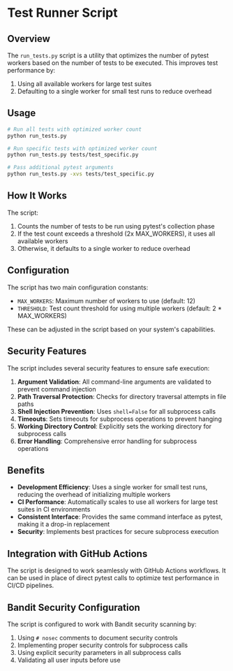 # Test Runner Script

## Overview

The `run_tests.py` script is a utility that optimizes the number of pytest workers based on the number of tests to be executed. This improves test performance by:

1. Using all available workers for large test suites
2. Defaulting to a single worker for small test runs to reduce overhead

## Usage

```bash
# Run all tests with optimized worker count
python run_tests.py

# Run specific tests with optimized worker count
python run_tests.py tests/test_specific.py

# Pass additional pytest arguments
python run_tests.py -xvs tests/test_specific.py
```

## How It Works

The script:

1. Counts the number of tests to be run using pytest's collection phase
2. If the test count exceeds a threshold (2x MAX_WORKERS), it uses all available workers
3. Otherwise, it defaults to a single worker to reduce overhead

## Configuration

The script has two main configuration constants:

- `MAX_WORKERS`: Maximum number of workers to use (default: 12)
- `THRESHOLD`: Test count threshold for using multiple workers (default: 2 * MAX_WORKERS)

These can be adjusted in the script based on your system's capabilities.

## Security Features

The script includes several security features to ensure safe execution:

1. **Argument Validation**: All command-line arguments are validated to prevent command injection
2. **Path Traversal Protection**: Checks for directory traversal attempts in file paths
3. **Shell Injection Prevention**: Uses `shell=False` for all subprocess calls
4. **Timeouts**: Sets timeouts for subprocess operations to prevent hanging
5. **Working Directory Control**: Explicitly sets the working directory for subprocess calls
6. **Error Handling**: Comprehensive error handling for subprocess operations

## Benefits

- **Development Efficiency**: Uses a single worker for small test runs, reducing the overhead of initializing multiple workers
- **CI Performance**: Automatically scales to use all workers for large test suites in CI environments
- **Consistent Interface**: Provides the same command interface as pytest, making it a drop-in replacement
- **Security**: Implements best practices for secure subprocess execution

## Integration with GitHub Actions

The script is designed to work seamlessly with GitHub Actions workflows. It can be used in place of direct pytest calls to optimize test performance in CI/CD pipelines.

## Bandit Security Configuration

The script is configured to work with Bandit security scanning by:

1. Using `# nosec` comments to document security controls
2. Implementing proper security controls for subprocess calls
3. Using explicit security parameters in all subprocess calls
4. Validating all user inputs before use
